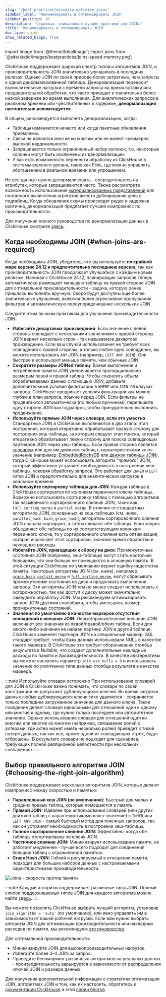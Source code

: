```yaml
---
slug: '/best-practices/minimize-optimize-joins'
sidebar_label: 'Минимизировать и оптимизировать JOIN'
sidebar_position: 10
description: 'Страница, описывающая лучшие практики для JOINs'
title: 'Минимизировать и оптимизировать JOIN'
doc_type: guide
show_related_blogs: true
---
```

import Image from '@theme/IdealImage';
import joins from '@site/static/images/bestpractices/joins-speed-memory.png';

ClickHouse поддерживает широкий спектр типов и алгоритмов JOIN, и производительность JOIN значительно улучшилась в последних релизах. Однако JOIN по своей природе более затратные, чем запросы к одной денормализованной таблице. Денормализация переносит вычислительные нагрузки с времени запроса на время вставки или предварительной обработки, что часто приводит к значительно более низкой задержке во время выполнения. Для аналитических запросов в реальном времени или чувствительных к задержке, **денормализация настоятельно рекомендуется**.

В общем, рекомендуется выполнять денормализацию, когда:

- Таблицы изменяются нечасто или когда пакетные обновления приемлемы.
- Связи не являются многие ко многим или не имеют чрезмерно высокой кардинальности.
- Запрашивается только ограниченный набор колонок, т.е. некоторые колонки могут быть исключены из денормализации.
- У вас есть возможность перенести обработку из ClickHouse в системы верхнего уровня, такие как Flink, где можно управлять обогащением в реальном времени или упрощением.

Не все данные нужно денормализовать - сосредоточьтесь на атрибутах, которые запрашиваются часто. Также рассмотрите возможность использования [материализованных представлений](/best-practices/use-materialized-views) для поэтапного вычисления агрегатов вместо дублирования целых подтаблиц. Когда обновления схемы происходят редко и задержка критична, денормализация предлагает лучший компромисс по производительности.

Для получения полного руководства по денормализации данных в ClickHouse смотрите [здесь](/data-modeling/denormalization).

## Когда необходимы JOIN {#when-joins-are-required}

Когда необходимы JOIN, убедитесь, что вы используете **по крайней мере версию 24.12 и предпочтительно последнюю версию**, так как производительность JOIN продолжает улучшаться с каждым новым релизом. Начиная с ClickHouse 24.12, планировщик запросов теперь автоматически размещает меньшую таблицу на правой стороне JOIN для оптимальной производительности - задача, которую ранее пришлось выполнять вручную. Скоро будут доступны еще более значительные улучшения, включая более агрессивное пропускание фильтров и автоматическую переупорядочивание нескольких JOIN.

Следуйте этим лучшим практикам для улучшения производительности JOIN:

* **Избегайте декартовых произведений**: Если значение с левой стороны совпадает с несколькими значениями с правой стороны, JOIN вернет несколько строк - так называемое декартово произведение. Если ваш случай использования не требует всех совпадений с правой стороны, а только любое одно совпадение, вы можете использовать `ANY` JOIN (например, `LEFT ANY JOIN`). Они быстрее и используют меньше памяти, чем обычные JOIN.
* **Сократите размеры JOINed таблиц**: Время выполнения и потребление памяти JOIN увеличивается пропорционально размерам левой и правой таблиц. Чтобы сократить объем обрабатываемых данных с помощью JOIN, добавьте дополнительные условия фильтрации в `WHERE` или `JOIN ON` клаузах запроса. ClickHouse продвигает условия фильтрации как можно глубже в план запроса, обычно перед JOIN. Если фильтры не продвигаются автоматически (по любым причинам), перепишите одну сторону JOIN как подзапрос, чтобы принудительно выполнить продвижение.
* **Используйте прямые JOIN через словари, если это уместно**: Стандартные JOIN в ClickHouse выполняются в два этапа: этап построения, который итеративно обрабатывает правую сторону для построения хеш-таблицы, за которым следует этап поиска, который итеративно обрабатывает левую сторону для поиска совпадающих партнеров JOIN через хеш-таблицы. Если правая сторона является [словарем](/dictionary) или другим движком таблиц с характеристиками ключ-значение (например, [EmbeddedRocksDB](/engines/table-engines/integrations/embedded-rocksdb) или [движок таблицы JOIN](/engines/table-engines/special/join)), тогда ClickHouse может использовать алгоритм "прямого" JOIN, который эффективно устраняет необходимость в построении хеш-таблицы, ускоряя обработку запроса. Это работает для `INNER` и `LEFT OUTER` JOIN и предпочтительно для аналитических нагрузок в реальном времени.
* **Используйте сортировку таблицы для JOIN**: Каждая таблица в ClickHouse сортируется по колонкам первичного ключа таблицы. Возможно использовать сортировку таблиц с помощью алгоритмов так называемого сортировочного слияния JOIN, таких как `full_sorting_merge` и `partial_merge`. В отличие от стандартных алгоритмов JOIN, основанных на хеш-таблицах (см. ниже, `parallel_hash`, `hash`, `grace_hash`), алгоритмы сортировочного слияния JOIN сначала сортируют, а затем сливают обе таблицы. Если запрос объединяет обе таблицы по их соответствующим колонкам первичного ключа, то у сортировочного слияния есть оптимизация, которая исключает этап сортировки, экономя время обработки и накладные расходы.
* **Избегайте JOIN, приводящих к сбросу на диск**: Промежуточные состояния JOIN (например, хеш-таблицы) могут стать настолько большими, что они больше не помещаются в основную память. В этой ситуации ClickHouse по умолчанию вернет ошибку недостатка памяти. Некоторые алгоритмы JOIN (см. ниже), например, [`grace_hash`](https://clickhouse.com/blog/clickhouse-fully-supports-joins-hash-joins-part2), [`partial_merge`](https://clickhouse.com/blog/clickhouse-fully-supports-joins-full-sort-partial-merge-part3) и [`full_sorting_merge`](https://clickhouse.com/blog/clickhouse-fully-supports-joins-full-sort-partial-merge-part3), могут сбрасывать промежуточные состояния на диск и продолжать выполнение запроса. Эти алгоритмы JOIN тем не менее следует использовать с осторожностью, так как доступ к диску может значительно замедлить обработку JOIN. Мы рекомендуем оптимизировать запрос JOIN другими способами, чтобы уменьшить размер промежуточных состояний.
* **Значения по умолчанию в качестве маркеров отсутствия совпадений в внешних JOIN**: Левые/правые/полные внешние JOIN включают все значения из левой/правой/обеих таблиц. Если для какого-либо значения не найден партнер JOIN в другой таблице, ClickHouse заменяет партнера JOIN на специальный маркер. SQL стандарт требует, чтобы базы данных использовали NULL в качестве такого маркера. В ClickHouse это требует оборачивания столбца результата в Nullable, что создает дополнительные накладные расходы по памяти и производительности. В качестве альтернативы вы можете настроить параметр `join_use_nulls = 0` и использовать значение по умолчанию типа данных столбца результата в качестве маркера.

:::note Используйте словари осторожно
При использовании словарей для JOIN в ClickHouse важно понимать, что словари по своей конструкции не допускают дублирующихся ключей. Во время загрузки данных любые дублирующиеся ключи тихо удаляются - сохраняется только последнее загруженное значение для данного ключа. Такое поведение делает словари идеальными для отношений один к одному или многие к одному, где нужно только последнее или авторитетное значение. Однако использование словаря для отношений один ко многим или многие ко многим (например, связывание ролей с актерами, где актер может иметь несколько ролей) приведет к тихой потере данных, так как все, кроме одной из совпадающих строк, будут отброшены. В результате словари не подходят для сценариев, требующих полной реляционной целостности при нескольких совпадениях.
:::

## Выбор правильного алгоритма JOIN {#choosing-the-right-join-algorithm}

ClickHouse поддерживает несколько алгоритмов JOIN, которые делают компромисс между скоростью и памятью:

* **Параллельный хеш JOIN (по умолчанию):** Быстрый для малых и средних правых таблиц, которые помещаются в память.
* **Прямой JOIN:** Идеален при использовании словарей (или других движков таблиц с характеристиками ключ-значение) с `INNER` или `LEFT ANY JOIN` - самый быстрый метод для точечных запросов, так как он устраняет необходимость в построении хеш-таблицы.
* **Полное сортировочное слияние JOIN:** Эффективно, когда обе таблицы отсортированы по ключу JOIN.
* **Частичное слияние JOIN:** Минимизирует использование памяти, но работает медленнее - лучше всего подходит для соединения больших таблиц с ограниченной памятью.
* **Grace Hash JOIN:** Гибкий и регулируемый в отношении памяти, подходит для больших наборов данных с настраиваемыми характеристиками производительности.

<Image img={joins} size="md" alt="Joins - скорость против памяти"/>

:::note
Каждый алгоритм поддерживает различные типы JOIN. Полный список поддерживаемых типов JOIN для каждого алгоритма можно найти [здесь](/guides/joining-tables#choosing-a-join-algorithm).
:::

Вы можете позволить ClickHouse выбрать лучший алгоритм, установив `join_algorithm = 'auto'` (по умолчанию), или явно управлять им в зависимости от вашей рабочей нагрузки. Если вам нужно выбрать алгоритм JOIN для оптимизации производительности или накладных расходов по памяти, мы рекомендуем [это руководство](/guides/joining-tables#choosing-a-join-algorithm).

Для оптимальной производительности:

* Минимизируйте JOIN для высокопроизводительных нагрузок.
* Избегайте более 3–4 JOIN за запрос.
* Проведите бенчмаркинг различных алгоритмов на реальных данных - производительность варьируется в зависимости от распределения ключей JOIN и размера данных.

Для получения дополнительной информации о стратегиях оптимизации JOIN, алгоритмах JOIN и том, как их настроить, обратитесь к [документации ClickHouse](/guides/joining-tables) и этой [серии блогов](https://clickhouse.com/blog/clickhouse-fully-supports-joins-part1).